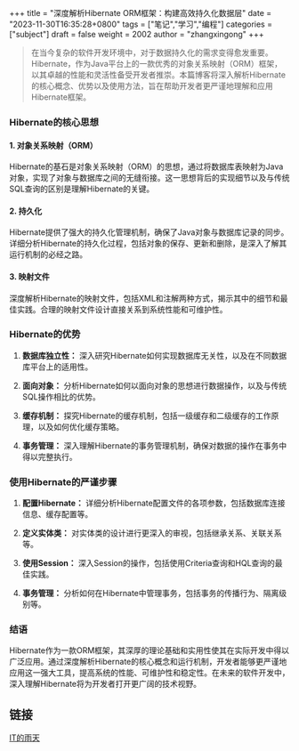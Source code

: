 +++
title = "深度解析Hibernate ORM框架：构建高效持久化数据层"
date = "2023-11-30T16:35:28+0800"
tags = ["笔记","学习","编程"]
categories = ["subject"]
draft = false
weight = 2002
author = "zhangxingong"
+++

> 在当今复杂的软件开发环境中，对于数据持久化的需求变得愈发重要。Hibernate，作为Java平台上的一款优秀的对象关系映射（ORM）框架，以其卓越的性能和灵活性备受开发者推崇。本篇博客将深入解析Hibernate的核心概念、优势以及使用方法，旨在帮助开发者更严谨地理解和应用Hibernate框架。

### Hibernate的核心思想

#### 1. 对象关系映射（ORM）

Hibernate的基石是对象关系映射（ORM）的思想，通过将数据库表映射为Java对象，实现了对象与数据库之间的无缝衔接。这一思想背后的实现细节以及与传统SQL查询的区别是理解Hibernate的关键。

#### 2. 持久化

Hibernate提供了强大的持久化管理机制，确保了Java对象与数据库记录的同步。详细分析Hibernate的持久化过程，包括对象的保存、更新和删除，是深入了解其运行机制的必经之路。

#### 3. 映射文件

深度解析Hibernate的映射文件，包括XML和注解两种方式，揭示其中的细节和最佳实践。合理的映射文件设计直接关系到系统性能和可维护性。

### Hibernate的优势

1. **数据库独立性：** 深入研究Hibernate如何实现数据库无关性，以及在不同数据库平台上的适用性。

2. **面向对象：** 分析Hibernate如何以面向对象的思想进行数据操作，以及与传统SQL操作相比的优势。

3. **缓存机制：** 探究Hibernate的缓存机制，包括一级缓存和二级缓存的工作原理，以及如何优化缓存策略。

4. **事务管理：** 深入理解Hibernate的事务管理机制，确保对数据的操作在事务中得以完整执行。

### 使用Hibernate的严谨步骤

1. **配置Hibernate：** 详细分析Hibernate配置文件的各项参数，包括数据库连接信息、缓存配置等。

2. **定义实体类：** 对实体类的设计进行更深入的审视，包括继承关系、关联关系等。

3. **使用Session：** 深入Session的操作，包括使用Criteria查询和HQL查询的最佳实践。

4. **事务管理：** 分析如何在Hibernate中管理事务，包括事务的传播行为、隔离级别等。

### 结语

Hibernate作为一款ORM框架，其深厚的理论基础和实用性使其在实际开发中得以广泛应用。通过深度解析Hibernate的核心概念和运行机制，开发者能够更严谨地应用这一强大工具，提高系统的性能、可维护性和稳定性。在未来的软件开发中，深入理解Hibernate将为开发者打开更广阔的技术视野。

## 链接
[IT的雨天](https://blog.csdn.net/qq_36074163/article/details/78074188 "hibernate2")
